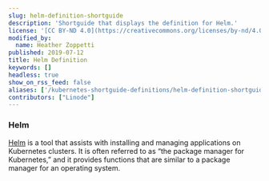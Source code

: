 ```yaml
---
slug: helm-definition-shortguide
description: 'Shortguide that displays the definition for Helm.'
license: '[CC BY-ND 4.0](https://creativecommons.org/licenses/by-nd/4.0)'
modified_by:
  name: Heather Zoppetti
published: 2019-07-12
title: Helm Definition
keywords: []
headless: true
show_on_rss_feed: false
aliases: ['/kubernetes-shortguide-definitions/helm-definition-shortguide/']
contributors: ["Linode"]
---
```


### Helm

[Helm](https://helm.sh) is a tool that assists with installing and managing applications on Kubernetes clusters. It is often referred to as “the package manager for Kubernetes,” and it provides functions that are similar to a package manager for an operating system.

